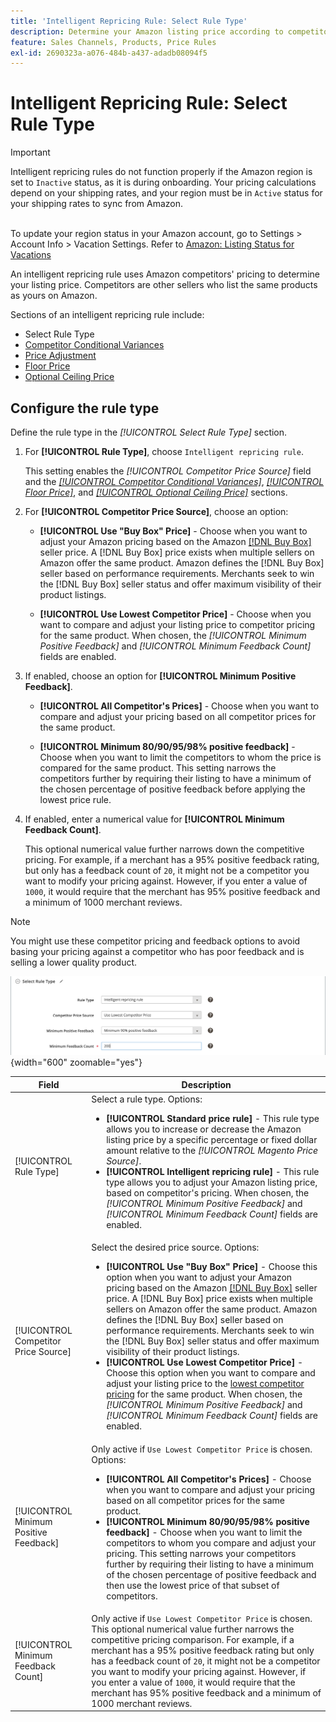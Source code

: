 ```yaml
---
title: 'Intelligent Repricing Rule: Select Rule Type'
description: Determine your Amazon listing price according to competitor pricing by creating an intelligent repricing rule.
feature: Sales Channels, Products, Price Rules
exl-id: 2690323a-a076-484b-a437-adadb08094f5
---
```

# Intelligent Repricing Rule: Select Rule Type

>[!IMPORTANT]
>
>Intelligent repricing rules do not function properly if the Amazon region is set to `Inactive` status, as it is during onboarding. Your pricing calculations depend on your shipping rates, and your region must be in `Active` status for your shipping rates to sync from Amazon.<br><br>
>
>To update your region status in your Amazon account, go to Settings > Account Info > Vacation Settings. Refer to [Amazon: Listing Status for Vacations](https://sellercentral.amazon.com/gp/help/help.html?itemID=200135620/"target="_blank)

An intelligent repricing rule uses Amazon competitors' pricing to determine your listing price. Competitors are other sellers who list the same products as yours on Amazon.

Sections of an intelligent repricing rule include:

- Select Rule Type
- [Competitor Conditional Variances](./competitor-conditional-variances.md)
- [Price Adjustment](./price-adjustment.md)
- [Floor Price](./floor-price.md)
- [Optional Ceiling Price](./optional-ceiling-price.md)

## Configure the rule type

Define the rule type in the _[!UICONTROL Select Rule Type]_ section.

1. For **[!UICONTROL Rule Type]**, choose `Intelligent repricing rule`.

   This setting enables the _[!UICONTROL Competitor Price Source]_ field and the [_[!UICONTROL Competitor Conditional Variances]_](./competitor-conditional-variances.md), [_[!UICONTROL Floor Price]_](./floor-price.md), and [_[!UICONTROL Optional Ceiling Price]_](./optional-ceiling-price.md) sections.

1. For **[!UICONTROL Competitor Price Source]**, choose an option:

   - **[!UICONTROL Use "Buy Box" Price]** - Choose when you want to adjust your Amazon pricing based on the Amazon [[!DNL Buy Box]](./buy-box-competitor-pricing.md) seller price. A [!DNL Buy Box] price exists when multiple sellers on Amazon offer the same product. Amazon defines the [!DNL Buy Box] seller based on performance requirements. Merchants seek to win the [!DNL Buy Box] seller status and offer maximum visibility of their product listings.

   - **[!UICONTROL Use Lowest Competitor Price]** - Choose when you want to compare and adjust your listing price to competitor pricing for the same product. When chosen, the _[!UICONTROL Minimum Positive Feedback]_ and _[!UICONTROL Minimum Feedback Count]_ fields are enabled.

1. If enabled, choose an option for **[!UICONTROL Minimum Positive Feedback]**.

   - **[!UICONTROL All Competitor's Prices]** - Choose when you want to compare and adjust your pricing based on all competitor prices for the same product.

   - **[!UICONTROL Minimum 80/90/95/98% positive feedback]** - Choose when you want to limit the competitors to whom the price is compared for the same product. This setting narrows the competitors further by requiring their listing to have a minimum of the chosen percentage of positive feedback before applying the lowest price rule.

1. If enabled, enter a numerical value for **[!UICONTROL Minimum Feedback Count]**.

   This optional numerical value further narrows down the competitive pricing. For example, if a merchant has a 95% positive feedback rating, but only has a feedback count of `20`, it might not be a competitor you want to modify your pricing against. However, if you enter a value of `1000`, it would require that the merchant has 95% positive feedback and a minimum of 1000 merchant reviews.

>[!NOTE]
>
>You might use these competitor pricing and feedback options to avoid basing your pricing against a competitor who has poor feedback and is selling a lower quality product.

![Intelligent repricing rule - select rule type](assets/ob-intelligent-price-rule-type.png){width="600" zoomable="yes"}

| Field                                  | Description                                                                                                                                                                                                                                                                                                                                                                                                                                                                                                                                                                                                                                                                                                                                                                                                                                                                             |
|----------------------------------------|-----------------------------------------------------------------------------------------------------------------------------------------------------------------------------------------------------------------------------------------------------------------------------------------------------------------------------------------------------------------------------------------------------------------------------------------------------------------------------------------------------------------------------------------------------------------------------------------------------------------------------------------------------------------------------------------------------------------------------------------------------------------------------------------------------------------------------------------------------------------------------------------|
| [!UICONTROL Rule Type]                 | Select a rule type. Options:<ul><li>**[!UICONTROL Standard price rule]** - This rule type allows you to increase or decrease the Amazon listing price by a specific percentage or fixed dollar amount relative to the _[!UICONTROL Magento Price Source]_. </li><li>**[!UICONTROL Intelligent repricing rule]** - This rule type allows you to adjust your Amazon listing price, based on competitor's pricing. When chosen, the _[!UICONTROL Minimum Positive Feedback]_ and _[!UICONTROL Minimum Feedback Count]_ fields are enabled.</li></ul>                                                                                                                                                                                                                                                                                                                                       |
| [!UICONTROL Competitor Price Source]   | Select the desired price source. Options:<ul><li>**[!UICONTROL Use "Buy Box" Price]** - Choose this option when you want to adjust your Amazon pricing based on the Amazon [[!DNL Buy Box]](./buy-box-competitor-pricing.md) seller price. A [!DNL Buy Box] price exists when multiple sellers on Amazon offer the same product. Amazon defines the [!DNL Buy Box] seller based on performance requirements. Merchants seek to win the [!DNL Buy Box] seller status and offer maximum visibility of their product listings.</li><li>**[!UICONTROL Use Lowest Competitor Price]** - Choose this option when you want to compare and adjust your listing price to the [lowest competitor pricing](./lowest-competitor-pricing.md) for the same product. When chosen, the _[!UICONTROL Minimum Positive Feedback]_ and _[!UICONTROL Minimum Feedback Count]_ fields are enabled.</li></ul> |
| [!UICONTROL Minimum Positive Feedback] | Only active if `Use Lowest Competitor Price` is chosen. Options:<ul><li>**[!UICONTROL All Competitor's Prices]** - Choose when you want to compare and adjust your pricing based on all competitor prices for the same product.</li><li>**[!UICONTROL Minimum 80/90/95/98% positive feedback]** - Choose when you want to limit the competitors to whom you compare and adjust your pricing. This setting narrows your competitors further by requiring their listing to have a minimum of the chosen percentage of positive feedback and then use the lowest price of that subset of competitors.</li></ul>                                                                                                                                                                                                                                                                            |
| [!UICONTROL Minimum Feedback Count]    | Only active if `Use Lowest Competitor Price` is chosen. This optional numerical value further narrows the competitive pricing comparison. For example, if a merchant has a 95% positive feedback rating but only has a feedback count of `20`, it might not be a competitor you want to modify your pricing against. However, if you enter a value of `1000`, it would require that the merchant has 95% positive feedback and a minimum of 1000 merchant reviews.                                                                                                                                                                                                                                                                                                                                                                                                                      |
